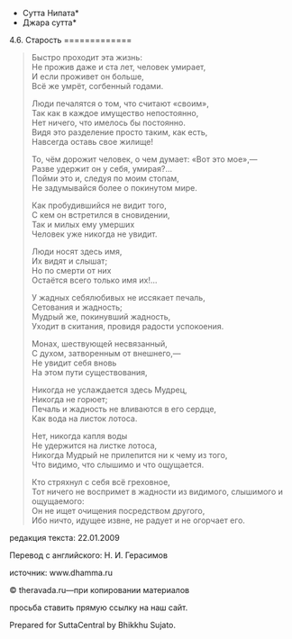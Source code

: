 * Сутта Нипата*
* Джара сутта*

4\.6\. Старость
\=\=\=\=\=\=\=\=\=\=\=\=\=

> Быстро проходит эта жизнь:  
> Не прожив даже и ста лет, человек умирает,  
> И если проживет он больше,  
> Всё же умрёт, согбенный годами\.
>
> Люди печалятся о том, что считают «своим»,  
> Так как в каждое имущество непостоянно,  
> Нет ничего, что имелось бы постоянно\.  
> Видя это разделение просто таким, как есть,  
> Навсегда оставь свое жилище\!
>
> То, чём дорожит человек, о чем думает: «Вот это мое»,—  
> Разве удержит он у себя, умирая?…  
> Пойми это и, следуя по моим стопам,  
> Не задумывайся более о покинутом мире\.
>
> Как пробудившийся не видит того,  
> С кем он встретился в сновидении,  
> Так и милых ему умерших  
> Человек уже никогда не увидит\.
>
> Люди носят здесь имя,  
> Их видят и слышат;  
> Но по смерти от них  
> Остаётся всего только имя их\!…
>
> У жадных себялюбивых не иссякает печаль,  
> Сетования и жадность;  
> Мудрый же, покинувший жадность,  
> Уходит в скитания, провидя радости успокоения\.
>
> Монах, шествующей несвязанный,  
> С духом, затворенным от внешнего,—  
> Не увидит себя вновь  
> На этом пути существования,
>
> Никогда не услаждается здесь Мудрец,  
> Никогда не горюет;  
> Печаль и жадность не вливаются в его сердце,  
> Как вода на листок лотоса\.
>
> Нет, никогда капля воды  
> Не удержится на листке лотоса,  
> Никогда Мудрый не прилепится ни к чему из того,  
> Что видимо, что слышимо и что ощущается\.
>
> Кто стряхнул с себя всё греховное,  
> Тот ничего не воспримет в жадности из видимого, слышимого и ощущаемого:  
> Он не ищет очищения посредством другого,  
> Ибо ничто, идущее извне, не радует и не огорчает его\.

редакция текста: 22\.01\.2009

Перевод с английского: Н\. И\. Герасимов

источник: www\.dhamma\.ru

© theravada\.ru—при копировании материалов

просьба ставить прямую ссылку на наш сайт\.

Prepared for SuttaCentral by Bhikkhu Sujato\.